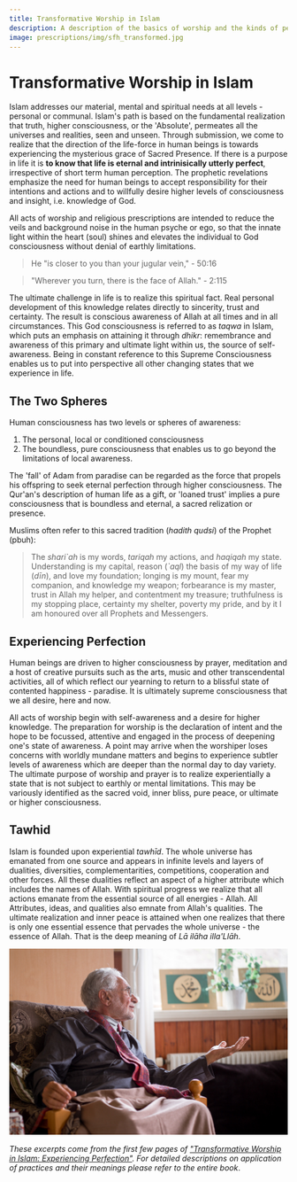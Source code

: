 ```yaml
---
title: Transformative Worship in Islam
description: A description of the basics of worship and the kinds of personal and communal transformation it is intended to engender within an Islamic framework.
image: prescriptions/img/sfh_transformed.jpg
---
```


# Transformative Worship in Islam

Islam addresses our material, mental and spiritual needs at all levels - personal or communal. Islam's path is based on the fundamental realization that truth, higher consciousness, or the 'Absolute', permeates all the universes and realities, seen and unseen. Through submission, we come to realize that the direction of the life-force in human beings is towards experiencing the mysterious grace of Sacred Presence. If there is a purpose in life it is **to know that life is eternal and intrinisically utterly perfect**, irrespective of short term human perception. The prophetic revelations emphasize the need for human beings to accept responsibility for their intentions and actions and to willfully desire higher levels of consciousness and insight, i.e. knowledge of God. 

All acts of worship and religious prescriptions are intended to reduce the veils and background noise in the human psyche or ego, so that the innate light within the heart (soul) shines and elevates the individual to God consciousness without denial of earthly limitations.

> He "is closer to you than your jugular vein," - 50:16

> "Wherever you turn, there is the face of Allah." - 2:115

The ultimate challenge in life is to realize this spiritual fact. Real personal development of this knowledge relates directly to sincerity, trust and certainty. The result is conscious awareness of Allah at all times and in all circumstances. This God consciousness is referred to as _taqwa_ in Islam, which puts an emphasis on attaining it through _dhikr_: remembrance and awareness of this primary and ultimate light within us, the source of self-awareness. Being in constant reference to this Supreme Consciousness enables us to put into perspective  all other changing states that we experience in life. 

## The Two Spheres

Human consciousness has two levels or spheres of awareness:

1. The personal, local or conditioned consciousness
2. The boundless, pure consciousness that enables us to go beyond the limitations of local awareness.

The 'fall' of Adam from paradise can be regarded as the force that propels his offspring to seek eternal perfection through higher consciousness. The Qur'an's description of human life as a gift, or 'loaned trust' implies a pure consciousness that is boundless and eternal, a sacred relization or presence.

Muslims often refer to this sacred tradition (_hadith qudsi_) of the Prophet (pbuh):

> The _shari\`ah_ is my words, _tariqah_ my actions, and _haqiqah_ my state. Understanding is my capital, reason (_\`aql_) the basis of my way of life (_dīn_), and love my foundation; longing is my mount, fear my companion, and knowledge my weapon; forbearance is my master, trust in Allah my helper, and contentment my treasure; truthfulness is my stopping place, certainty my shelter, poverty my pride, and by it I am honoured over all Prophets and Messengers.

## Experiencing Perfection

Human beings are driven to higher consciousness by prayer, meditation and a host of creative pursuits such as the arts, music and other transcendental activities, all of which reflect our yearning to return to a blissful state of contented happiness - paradise. It is ultimately supreme consciousness that we all desire, here and now.

All acts of worship begin with self-awareness and a desire for higher knowledge. The preparation for worship is the declaration of intent and the hope to be focussed, attentive and engaged in the process of deepening one's state of awareness. A point may arrive when the worshiper loses concerns with worldly mundane matters and begins to experience subtler levels of awareness which are deeper than the normal day to day variety. The ultimate purpose of worship and prayer is to realize experientially a state that is not subject to earthly or mental limitations. This may be variously identified as the sacred void, inner bliss, pure peace, or ultimate or higher consciousness.

## Tawhid

Islam is founded upon experiential _tawhīd_. The whole universe has emanated from one source and appears in infinite levels and layers of dualities, diversities, complementarities, competitions, cooperation and other forces. All these dualities reflect an aspect of a higher attribute which includes the names of Allah. With spiritual progress we realize that all actions emanate from the essential source of all energies - Allah. All Attributes, ideas, and qualities also emnate from Allah's qualities. The ultimate realization and inner peace is attained when one realizes that there is only one essential essence that pervades the whole universe - the essence of Allah. That is the deep meaning of _Lā ilāha illa'Llāh_.

![Transforming hearts](../img/sfh_transformed.jpg)

_These excerpts come from the first few pages of <a href="https://zahrapublications.pub/book-TransformativeWorshipInIslam.php#bookTitle" target="_blank">"Transformative Worship in Islam: Experiencing Perfection"</a>. For detailed descriptions on application of practices and their meanings please refer to the entire book_.

